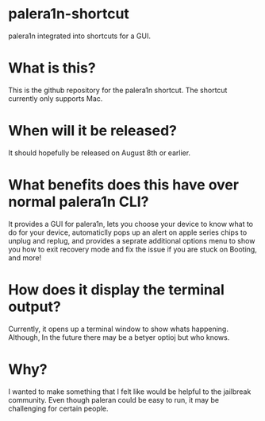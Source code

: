 # palera1n-shortcut
palera1n integrated into shortcuts for a GUI.

# What is this? 
 This is the github repository for the palera1n shortcut.
The shortcut currently only supports Mac.

# When will it be released?
It should hopefully be released on August 8th or earlier.

# What benefits does this have over normal palera1n CLI?
It provides a GUI for palera1n, lets you choose your device to know what to do for your device, automaticlly pops up an alert on apple series chips to unplug and replug, and provides a seprate additional options menu to show you how to exit recovery mode and fix the issue if you are stuck on Booting, and more!

# How does it display the terminal output?
 Currently, it opens up a terminal window to show whats happening. Although, In the future there may be a betyer optioj but who knows.

# Why? 

I wanted to make something that I felt like would be helpful to the jailbreak community. Even though paleran could be easy to run, it may be challenging for certain people.
